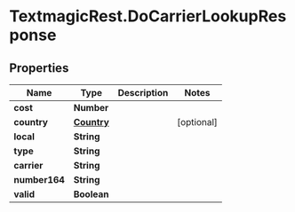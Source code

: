 # TextmagicRest.DoCarrierLookupResponse

## Properties
Name | Type | Description | Notes
------------ | ------------- | ------------- | -------------
**cost** | **Number** |  | 
**country** | [**Country**](Country.md) |  | [optional] 
**local** | **String** |  | 
**type** | **String** |  | 
**carrier** | **String** |  | 
**number164** | **String** |  | 
**valid** | **Boolean** |  | 


